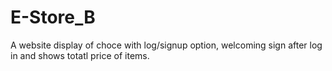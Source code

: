 # E-Store_B
 A website display of choce with log/signup option, welcoming sign after log in and shows totatl price of items. 

